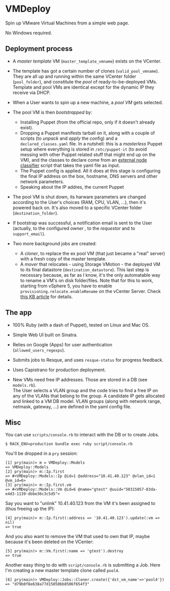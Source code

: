 # VMDeploy

Spin up VMware Virtual Machines from a simple web page.

No Windows required.

## Deployment process

- A _master template_ VM (`master_template_vmname`) exists on the VCenter.

- The template has got a certain number of clones (`valid_pool_vmname`). They are all up and running within the same VCenter folder (`pool_folder`), and constitute the _pool_ of ready-to-be-deployed VMs. Template and pool VMs are identical except for the dynamic IP they receive via DHCP.

- When a User wants to spin up a new machine, a _pool VM_ gets selected.

- The pool VM is then _bootstrapped_ by:
  - Installing Puppet (from the official repo, only if it doesn't already exist).
  - Dropping a Puppet manifests tarball on it, along with a couple of scripts (to _unpack_ and _apply_ the config) and a `declared_classes.yaml` file. In a nutshell: this is a _masterless_ Puppet setup where everything is stored in `/etc/puppet-it` (to avoid messing with other Puppet related stuff that might end up on the VM), and the classes to declare come from an [external node classifier](http://docs.puppetlabs.com/guides/external_nodes.html) script that takes the yaml file as input.
  - The Puppet config is applied. All it does at this stage is configuring the final IP address on the box, hostname, DNS servers and other network parameters.
  - Speaking about the IP addres, the current Puppet 

- The pool VM is shut down, its harware parameters are changed according to the User's choices (RAM, CPU, VLAN, ...), then it's powered back on. It's also moved to a specific VCenter folder (`destination_folder`).

- If bootstrap was successful, a notification email is sent to the User (actually, to the configured _owner_ , to the _requestor_ and to `support_email`).

- Two more background jobs are created:
  - A _cloner_, to replace the ex pool VM (that just became a "real" server) with a fresh copy of the master template.
  - A _mover_ that relocates - using Storage VMotion - the deployed VM to its final datastore (`destination_datastore`). This last step is necessary because, as far as I know, it's the only automatable way to rename a VM's on disk folder/files. Note that for this to work, starting from vSphere 5, you have to enable `provisioning.relocate.enableRename` on the vCenter Server. Check [this KB article](http://kb.vmware.com/selfservice/microsites/search.do?language=en_US&cmd=displayKC&externalId=2008877) for details.

## The app

- 100% Ruby (with a dash of Puppet), tested on Linux and Mac OS.

- Simple Web UI built on Sinatra.

- Relies on Google (Apps) for user authentication (`allowed_users_regexps`).

- Submits jobs to Resque, and uses `resque-status` for progress feedback.

- Uses Capistrano for production deployment.

- New VMs need free IP addresses. Those are stored in a DB (see `models.rb`).  
The User selects a VLAN group and the code tries to find a free IP on any of the VLANs that belong to the group. A candidate IP gets allocated and linked to a VM DB model.
VLAN groups (along with network range, netmask, gateway, ...) are defined in the yaml config file.  

## Misc

You can use `scripts/console.rb` to interact with the DB or to create Jobs.

```
$ RACK_ENV=production bundle exec ruby script/console.rb
```

You'll be dropped in a `pry` session:

```
[1] pry(main)> m = VMDeploy::Models
=> VMDeploy::Models
[2] pry(main)> m::Ip.first
=> #<VMDeploy::Models::Ip @id=1 @address="10.41.40.123" @vlan_id=1 @vm_id=6>
[3] pry(main)> m::Ip.first.vm
=> #<VMDeploy::Models::Vm @id=6 @name="gtest" @uuid="50315057-83da-e4d3-1139-dbbe36c3c5d5">
```

Say you want to "unlink" 10.41.40.123 from the VM it's been assigned to (thus freeing up the IP):

```
[4] pry(main)> m::Ip.first(:address => '10.41.40.123').update(:vm => nil)
=> true
```

And you also want to remove the VM that used to own that IP, maybe because it's been deleted on the VCenter:

```
[5] pry(main)> m::Vm.first(:name => 'gtest').destroy
=> true
```

Another easy thing to do with `script/console.rb` is submitting a Job. Here I'm creating a new master template clone called `pool4`.

```
[6] pry(main)> VMDeploy::Jobs::Cloner.create({'dst_vm_name'=>'pool4'})
=> "d79b0f8e638a77d15050bb8506f654f3"
```
